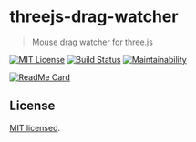 # threejs-drag-watcher

> Mouse drag watcher for three.js

[![MIT License](https://img.shields.io/badge/license-MIT-blue.svg?style=flat)](LICENSE)
[![Build Status](https://travis-ci.org/MasatoMakino/threejs-drag-watcher.svg?branch=master)](https://travis-ci.org/MasatoMakino/threejs-drag-watcher)
[![Maintainability](https://api.codeclimate.com/v1/badges/4e6af8cf2633533bb04d/maintainability)](https://codeclimate.com/github/MasatoMakino/threejs-drag-watcher/maintainability)

[![ReadMe Card](https://github-readme-stats.vercel.app/api/pin/?username=MasatoMakino&repo=threejs-drag-watcher&show_owner=true)](https://github.com/MasatoMakino/threejs-drag-watcher)

## License

[MIT licensed](LICENSE).
